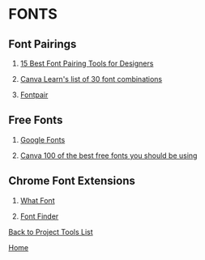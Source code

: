 # FONTS

## Font Pairings

1. [15 Best Font Pairing Tools for Designers](https://www.hongkiat.com/blog/font-pairing-tools/#:~:text=,of%20font%20pairs%20in%20action)

1. [Canva Learn's list of 30 font combinations](https://www.canva.com/learn/the-ultimate-guide-to-font-pairing/)

1. [Fontpair](https://www.fontpair.co/all)

## Free Fonts

1. [Google Fonts](https://fonts.google.com/)

1. [Canva 100 of the best free fonts you should be using](https://www.canva.com/learn/best-free-fonts/)

## Chrome Font Extensions

1. [What Font](https://chrome.google.com/webstore/detail/whatfont/jabopobgcpjmedljpbcaablpmlmfcogm)

1. [Font Finder ](https://chrome.google.com/webstore/detail/font-finder/bhiichidigehdgphoambhjbekalahgha)

[Back to Project Tools List][def]

[def]: readme.md

[Home](../README.md)
